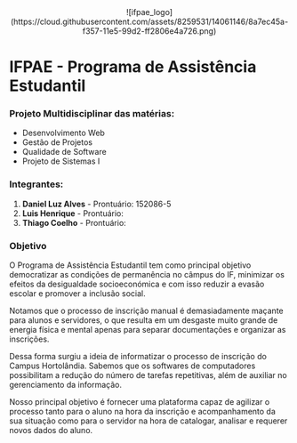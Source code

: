 
<center>
![ifpae_logo](https://cloud.githubusercontent.com/assets/8259531/14061146/8a7ec45a-f357-11e5-99d2-ff2806e4a726.png)
</center>


# IFPAE - Programa de Assistência Estudantil 

### Projeto Multidisciplinar das matérias:
- Desenvolvimento Web 
- Gestão de Projetos
- Qualidade de Software 
- Projeto de Sistemas I

### Integrantes:
1. **Daniel Luz Alves** - Prontuário: 152086-5  
2. **Luis Henrique** - Prontuário:   
3. **Thiago Coelho** - Prontuário:  

### Objetivo 
O Programa de Assistência Estudantil tem como principal objetivo democratizar as condições de permanência no câmpus do IF, minimizar os efeitos da desigualdade socioeconómica e com isso reduzir a evasão escolar e promover a inclusão social. 

Notamos que o processo de inscrição manual é demasiadamente maçante para alunos e servidores, o que resulta em um desgaste muito grande de energia física e mental apenas para separar documentações e organizar as inscrições. 

Dessa forma surgiu a ideia de informatizar o processo de inscrição do Campus Hortolândia. Sabemos que os softwares de computadores possibilitam a redução do número de tarefas repetitivas, além de auxiliar no gerenciamento da informação.

Nosso principal objetivo é fornecer uma plataforma capaz de agilizar o processo tanto para o aluno  na hora da inscrição e acompanhamento da sua situação como para o servidor na hora de catalogar, analisar e requerer novos dados do aluno. 


